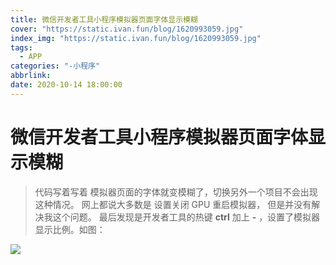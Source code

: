 ```yaml
---
title: 微信开发者工具小程序模拟器页面字体显示模糊
cover: "https://static.ivan.fun/blog/1620993059.jpg"
index_img: "https://static.ivan.fun/blog/1620993059.jpg"
tags:
  - APP
categories: "-小程序"
abbrlink: 
date: 2020-10-14 18:00:00
---
```


# 微信开发者工具小程序模拟器页面字体显示模糊

> 代码写着写着 模拟器页面的字体就变模糊了，切换另外一个项目不会出现这种情况。 网上都说大多数是 设置关闭 GPU 重启模拟器， 但是并没有解决我这个问题。 最后发现是开发者工具的热键 **ctrl** 加上 **-** ，设置了模拟器显示比例。如图：

![](https://static.ivan.fun/blog/1620993059.jpg)
